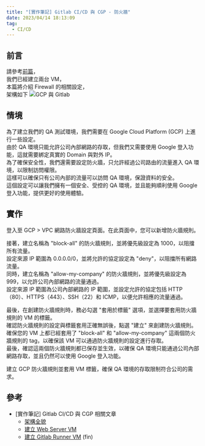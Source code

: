 ```yaml
---
title: "[實作筆記] Gitlab CI/CD 與 CGP - 防火牆"
date: 2023/04/14 18:13:09
tag:
  - CI/CD
---
```


## 前言

請參考[前篇](https://blog.marsen.me/2023/04/13/2023/gitlab_ci_and_gcp_vm/)，  
我們已經建立兩台 VM，  
本篇將介紹 Firewall 的相關設定，  
架構如下
![GCP 與 Gitlab](/images/2023/gitlab-gcp.jpg)

## 情境

為了建立我們的 QA 測試環境，我們需要在 Google Cloud Platform (GCP) 上進行一些設定。  
由於 QA 環境只能允許公司內部網路的存取，但我們又需要使用 Google 登入功能，這就需要綁定真實的 Domain 與對外 IP。  
為了確保安全性，我們還需要設定防火牆，只允許經過公司路由的流量進入 QA 環境，以限制訪問權限。  
這樣可以確保只有公司內部的流量可以訪問 QA 環境，保證資料的安全。  
這個設定可以讓我們擁有一個安全、受控的 QA 環境，並且能夠順利使用 Google 登入功能，提供更好的使用體驗。

## 實作

登入至 GCP > VPC 網路防火牆設定頁面。在此頁面中，您可以新增防火牆規則。

接著，建立名稱為 "block-all" 的防火牆規則，並將優先級設定為 1000，以阻擋所有流量。  
設定來源 IP 範圍為 0.0.0.0/0，並將允許的協定設定為 "deny"，以阻擋所有網路流量。  
同時，建立名稱為 "allow-my-company" 的防火牆規則，並將優先級設定為 999，以允許公司內部網路的流量通過。  
設定來源 IP 範圍為公司內部網路的 IP 範圍，並設定允許的協定包括 HTTP（80）、HTTPS（443）、SSH（22）和 ICMP，以便允許相應的流量通過。  

最後，在創建防火牆規則時，務必勾選 "套用於標籤" 選項，並選擇要套用防火牆規則的 VM 的標籤。  
確認防火牆規則的設定與標籤套用正確無誤後，點選 "建立" 來創建防火牆規則。  
確保您的 VM 上都已經套用了 "block-all" 和 "allow-my-company" 這兩個防火牆規則的 tag，以確保該 VM 可以通過防火牆規則的設定進行存取。  
最後，確認這兩個防火牆規則都已保存並生效，以確保 QA 環境只能通過公司內部網路存取，並且仍然可以使用 Google 登入功能。  

建立 GCP 防火牆規則並套用 VM 標籤，確保 QA 環境的存取限制符合公司的需求。  

## 參考

- [實作筆記] Gitlab CI/CD 與 CGP 相關文章
  - [架構全貌](https://blog.marsen.me/2023/04/13/2023/gitlab_ci_and_gcp_vm/)
  - [建立 Web Server VM](https://blog.marsen.me/2023/04/14/2023/gitlab_ci_and_gcp_vm_create_server/)
  - [建立 Gitlab Runner VM](https://blog.marsen.me/2023/04/14/2023/gitlab_ci_and_gcp_vm_cretae_runner/)
(fin)

